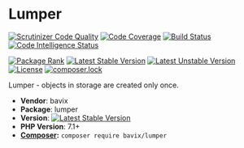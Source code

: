 # Lumper

[![Scrutinizer Code Quality](https://scrutinizer-ci.com/g/bavix/lumper/badges/quality-score.png?b=master)](https://scrutinizer-ci.com/g/bavix/lumper/?branch=master)
[![Code Coverage](https://scrutinizer-ci.com/g/bavix/lumper/badges/coverage.png?b=master)](https://scrutinizer-ci.com/g/bavix/lumper/?branch=master)
[![Build Status](https://scrutinizer-ci.com/g/bavix/lumper/badges/build.png?b=master)](https://scrutinizer-ci.com/g/bavix/lumper/build-status/master)
[![Code Intelligence Status](https://scrutinizer-ci.com/g/bavix/lumper/badges/code-intelligence.svg?b=master)](https://scrutinizer-ci.com/code-intelligence)

[![Package Rank](https://phppackages.org/p/bavix/lumper/badge/rank.svg)](https://packagist.org/packages/bavix/lumper)
[![Latest Stable Version](https://poser.pugx.org/bavix/lumper/v/stable)](https://packagist.org/packages/bavix/lumper)
[![Latest Unstable Version](https://poser.pugx.org/bavix/lumper/v/unstable)](https://packagist.org/packages/bavix/lumper)
[![License](https://poser.pugx.org/bavix/lumper/license)](https://packagist.org/packages/bavix/lumper)
[![composer.lock](https://poser.pugx.org/bavix/lumper/composerlock)](https://packagist.org/packages/bavix/lumper)

Lumper - objects in storage are created only once.

* **Vendor**: bavix
* **Package**: lumper
* **Version**: [![Latest Stable Version](https://poser.pugx.org/bavix/lumper/v/stable)](https://packagist.org/packages/bavix/lumper)
* **PHP Version**: 7.1+ 
* **[Composer](https://getcomposer.org/):** `composer require bavix/lumper`
